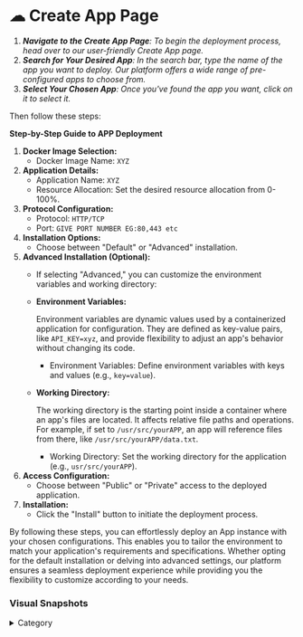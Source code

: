 

# ☁ Create App Page

1. _**Navigate to the Create App Page**: To begin the deployment process, head over to our user-friendly Create App page._
2. _**Search for Your Desired App**: In the search bar, type the name of the app you want to deploy. Our platform offers a wide range of pre-configured apps to choose from._
3. _**Select Your Chosen App**: Once you've found the app you want, click on it to select it._

Then follow these steps:

**Step-by-Step Guide to APP Deployment**

1. **Docker Image Selection:**
   * Docker Image Name: `XYZ`
2. **Application Details:**
   * Application Name: `XYZ`
   * Resource Allocation: Set the desired resource allocation from 0-100%.
3. **Protocol Configuration:**
   * Protocol: `HTTP/TCP`
   * Port: `GIVE PORT NUMBER EG:80,443 etc`
4. **Installation Options:**
   * Choose between "Default" or "Advanced" installation.
5. **Advanced Installation (Optional):**
   * If selecting "Advanced," you can customize the environment variables and working directory:
   *   **Environment Variables:**

       Environment variables are dynamic values used by a containerized application for configuration. They are defined as key-value pairs, like `API_KEY=xyz`, and provide flexibility to adjust an app's behavior without changing its code.

       * Environment Variables: Define environment variables with keys and values (e.g., `key=value`).
   *   **Working Directory:**

       The working directory is the starting point inside a container where an app's files are located. It affects relative file paths and operations. For example, if set to `/usr/src/yourAPP`, an app will reference files from there, like `/usr/src/yourAPP/data.txt`.

       * Working Directory: Set the working directory for the application (e.g., `usr/src/yourAPP`).
6. **Access Configuration:**
   * Choose between "Public" or "Private" access to the deployed application.
7. **Installation:**
   * Click the "Install" button to initiate the deployment process.

By following these steps, you can effortlessly deploy an App instance with your chosen configurations. This enables you to tailor the environment to match your application's requirements and specifications. Whether opting for the default installation or delving into advanced settings, our platform ensures a seamless deployment experience while providing you the flexibility to customize according to your needs.

### Visual Snapshots

<details>

<summary>Category</summary>

Kubernetes, cloud computing, DevOps, cloud services, hosting platform, container orchestration, cloud infrastructure, cloud deployment, cloud management, cloud technology, cloud solutions , **Create App**&#x20;

</details>
